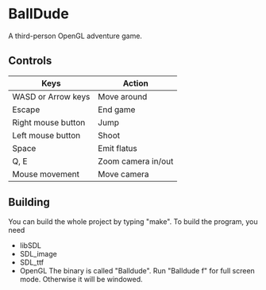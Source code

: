 BallDude
========

A third-person OpenGL adventure game.

## Controls

| Keys               | Action             |
| ------------------ | ------------------ |
| WASD or Arrow keys | Move around        |
| Escape             | End game           |
| Right mouse button | Jump               |
| Left mouse button  | Shoot              |
| Space              | Emit flatus        |
| Q, E               | Zoom camera in/out |
| Mouse movement     | Move camera        |

## Building

You can build the whole project by typing "make". To build the program, you need
   - libSDL
   - SDL_image
   - SDL_ttf
   - OpenGL
The binary is called "Balldude". Run "Balldude f" for full screen mode. Otherwise it will be windowed.
